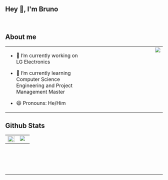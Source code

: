 
## Hey 👋, I'm Bruno  
  

<br/>  


## About me  
<table><tr><td valign="top" width="50%">

- 🔭 I’m currently working on LG Electronics  
  

- 🌱 I’m currently learning Computer Science Engineering and Project Management Master  
  

- 😄 Pronouns: He/Him  


</td><td valign="top" width="50%">

<div align="right">
<img src="https://komarev.com/ghpvc/?username=bruno99&&style=flat-square" align="right" />
</div>  


</td></tr></table>  




## Github Stats  
<table><tr><td valign="top" width="50%">

<img src="https://github-readme-stats.vercel.app/api?username=bruno99&show_icons=true&count_private=true&hide_border=true" align="left" style="width: 100%" />

</td><td valign="top" width="50%">

<img src="https://github-readme-stats.vercel.app/api/top-langs/?username=bruno99&hide_border=true&layout=compact" align="left" />

</td></tr></table>  

<br/>  

  

<br/>  

  

<br/>  


<br />

----


